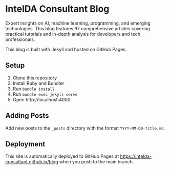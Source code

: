 # IntelDA Consultant Blog

Expert insights on AI, machine learning, programming, and emerging technologies. This blog features 97 comprehensive articles covering practical tutorials and in-depth analysis for developers and tech professionals.

This blog is built with Jekyll and hosted on GitHub Pages.

## Setup

1. Clone this repository
2. Install Ruby and Bundler
3. Run `bundle install`
4. Run `bundle exec jekyll serve`
5. Open http://localhost:4000

## Adding Posts

Add new posts to the `_posts` directory with the format `YYYY-MM-DD-title.md`.

## Deployment

This site is automatically deployed to GitHub Pages at https://intelda-consultant.github.io/blog when you push to the main branch.
